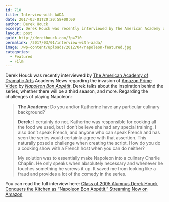 ```yaml
---
id: 710
title: Interview with AADA
date: 2017-03-01T20:20:58+00:00
author: Derek Houck
excerpt: Derek Houck was recently interviewed by The American Academy of Dramatic Arts Academy News regarding the invasion of Amazon Prime Video by Napoleon Bon Appétit. Derek talks about the inspiration behind the series, whether there will be a third season, and more.
layout: post
guid: http://derekhouck.com/?p=710
permalink: /2017/03/01/interview-with-aada/
image: /wp-content/uploads/2012/04/napoleon-featured.jpg
categories:
  - Featured
  - Film
---
```

Derek Houck was recently interviewed by [The American Academy of Dramatic Arts](https://www.aada.edu/) Academy News regarding the invasion of [Amazon Prime Video](http://amzn.to/2fAUTDM) by&nbsp;[_Napoleon Bon Appétit_](http://napoleonbonappetit.com/). Derek talks about the inspiration behind the series, whether there will be a third season, and more. Regarding the challenges of playing Napoleon:

> **The Academy:** Do you and/or Katherine have any particular culinary background?
> 
> **Derek:** I certainly do not. Katherine was responsible for cooking all the food we used, but I don&#8217;t believe she had any special training. I also don&#8217;t speak French, and anyone who can speak French and has seen the series would certainly agree with that assertion. This naturally posed a challenge when creating the script. How do you do a cooking show with a French host when you can do neither?
> 
> My solution was to essentially make Napoleon into a culinary Charlie Chaplin. He only speaks when absolutely necessary and whenever he touches something he screws it up. It saved me from looking like a fraud and provides a lot of the comedy in the series.

You can read the full interview here:&nbsp;[Class of 2005 Alumnus Derek Houck Conquers the Kitchen as “Napoleon Bon Appétit,” Streaming Now on Amazon](https://www.aada.edu/article/class-of-2005-alumnus-derek-houck-conquers-the-kitchen-as-napoleon-bon-apptit-streaming-now-on-amazon)